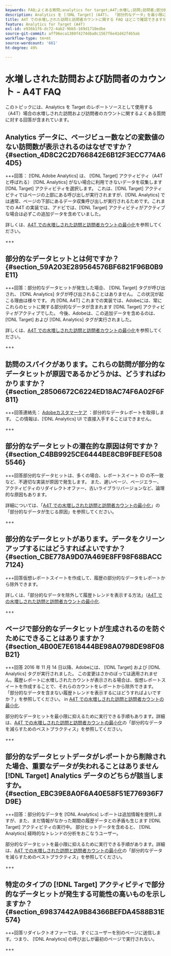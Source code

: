 ```yaml
---
keywords: FAQ;よくある質問;analytics for target;A4T;水増し;訪問;訪問者;部分的なヒット;親なし;親なし;部分ヒット
description: Analytics を [!DNL Target] (A4T)。 「部分的なデータ」を最小限に抑える方法を説明します。
title: A4T での水増しされた訪問と訪問者カウントに関する FAQ はどこで確認できますか？
feature: Analytics for Target (A4T)
exl-id: e936b1f6-dc72-4ab2-9bb5-169d1710edbe
source-git-commit: aff96eca1380f4274dba0c1567f6e41d42f4b5ab
workflow-type: tm+mt
source-wordcount: '661'
ht-degree: 49%

---
```


# 水増しされた訪問および訪問者のカウント - A4T FAQ

このトピックには、Analytics を Target のレポートソースとして使用する（A4T）場合の水増しされた訪問および訪問者のカウントに関するよくある質問に対する回答が含まれています。

## Analytics データに、ページビュー数などの変数値のない訪問数が表示されるのはなぜですか？ {#section_4D8C2C2D766842E6B12F3ECC774A64D5}

+++回答： [!DNL Adobe Analytics] は、 [!DNL Target] アクティビティ（A4T と呼ばれる） [!DNL Analytics] がない場合に利用できないデータを収集します [!DNL Target] アクティビティを選択します。 これは、[!DNL Target] アクティビティではページの上部にある呼び出しが実行されますが、[!DNL Analytics] では通常、ページの下部にあるデータ収集呼び出しが実行されるためです。これまでの A4T の実装では、アドビでは、[!DNL Target] アクティビティがアクティブな場合は必ずこの追加データを含めていました。

詳しくは、[A4T での水増しされた訪問と訪問者カウントの最小化](/help/main/c-integrating-target-with-mac/a4t/c-a4t-troubleshooting/minimizing-inflated-visit-and-visitor-counts-a4t.md#concept_A515C2DE126E44B6AD97754C2C6D5235)を参照してください。

+++

## 部分的なデータヒットとは何ですか？ {#section_59A203E289564576BF6821F96B0B9E11}

+++回答：部分的なデータヒットが発生した場合、 [!DNL Target] タグが呼び出され、 [!DNL Analytics] タグが呼び出されることはありません。 この状況が起こる理由は様々です。 内 [!DNL A4T] これまでの実装では、Adobeには、常にこれらのヒットに関する部分的なデータが含まれます [!DNL Target] アクティビティがアクティブでした。 今後、Adobeは、この追加データを含めるのは、 [!DNL Target] および [!DNL Analytics] タグが実行されました。

詳しくは、[A4T での水増しされた訪問と訪問者カウントの最小化](/help/main/c-integrating-target-with-mac/a4t/c-a4t-troubleshooting/minimizing-inflated-visit-and-visitor-counts-a4t.md#concept_A515C2DE126E44B6AD97754C2C6D5235)を参照してください。

+++

## 訪問のスパイクがあります。これらの訪問が部分的なデータヒットが原因であるかどうかは、どうすればわかりますか？ {#section_28506672C6224ED18AC74F6A02F6F811}

+++回答連絡先： [Adobeカスタマーケア](/help/main/cmp-resources-and-contact-information.md#reference_ACA3391A00EF467B87930A450050077C) ：部分的なデータレポートを取得します。 この情報は、[!DNL Analytics] UI で直接入手することはできません。

+++

## 部分的なデータヒットの潜在的な原因は何ですか？ {#section_C4BB9925CE6444BE8CB9FBEFE5085546}

+++回答部分的なデータヒットは、多くの場合、レポートスイート ID の不一致など、不適切な実装が原因で発生します。 また、遅いページ、ページエラー、アクティビティのリダイレクトオファー、古いライブラリバージョンなど、論理的な原因もあります。

詳細については、「[A4T での水増しされた訪問と訪問者カウントの最小化](/help/main/c-integrating-target-with-mac/a4t/c-a4t-troubleshooting/minimizing-inflated-visit-and-visitor-counts-a4t.md#concept_A515C2DE126E44B6AD97754C2C6D5235)」の「部分的なデータが生じる原因」を参照してください。

+++

## 部分的なデータヒットがあります。データをクリーンアップするにはどうすればよいですか？ {#section_CBE778A9D07A469E8FF98F68BACC7124}

+++回答仮想レポートスイートを作成して、履歴の部分的なデータをレポートから除外できます。

詳しくは、「部分的なデータを除外して履歴トレンドを表示する方法」（[A4T での水増しされた訪問と訪問者カウントの最小化](/help/main/c-integrating-target-with-mac/a4t/c-a4t-troubleshooting/minimizing-inflated-visit-and-visitor-counts-a4t.md#concept_A515C2DE126E44B6AD97754C2C6D5235).

+++

## ページで部分的なデータヒットが生成されるのを防ぐためにできることはありますか？ {#section_4B00E7E618444BE98A0798DE98F08B21}

+++回答 2016 年 11 月 14 日以降、Adobeには、 [!DNL Target] および [!DNL Analytics] タグが実行されました。 この変更はさかのぼっては適用されません。履歴レポートに水増しされたカウントが表示される場合は、仮想レポートスイートを作成することで、それらのカウントをレポートから除外できます。 「部分的なデータを含まない履歴トレンドを表示するにはどうすればよいですか？」を参照してください。 in [A4T での水増しされた訪問と訪問者カウントの最小化](/help/main/c-integrating-target-with-mac/a4t/c-a4t-troubleshooting/minimizing-inflated-visit-and-visitor-counts-a4t.md#concept_A515C2DE126E44B6AD97754C2C6D5235).

部分的なデータヒットを最小限に抑えるために実行できる手順もあります。詳細は、[A4T での水増しされた訪問と訪問者カウントの最小化](/help/main/c-integrating-target-with-mac/a4t/c-a4t-troubleshooting/minimizing-inflated-visit-and-visitor-counts-a4t.md#concept_A515C2DE126E44B6AD97754C2C6D5235)の「部分的なデータを減らすためのベストプラクティス」を参照してください。

+++

## 部分的なデータヒットデータがレポートから削除された場合、重要なデータが失われることはありません [!DNL Target] Analytics データのどちらが該当しますか。 {#section_EBC39E8A0F6A40E58F51E776936F7D9E}

+++回答：部分的なデータを [!DNL Analytics] レポートは追加情報を提供しますが、また、まだ情報がなかった期間の履歴データとの矛盾も生じます [!DNL Target] アクティビティの実行中。 部分ヒットデータを含めると、 [!DNL Analytics] 経時的なトレンドの分析をおこなうユーザー。

部分的なデータヒットを最小限に抑えるために実行できる手順があります。詳細は、[A4T での水増しされた訪問と訪問者カウントの最小化](/help/main/c-integrating-target-with-mac/a4t/c-a4t-troubleshooting/minimizing-inflated-visit-and-visitor-counts-a4t.md#concept_A515C2DE126E44B6AD97754C2C6D5235)の「部分的なデータを減らすためのベストプラクティス」を参照してください。

+++

## 特定のタイプの [!DNL Target] アクティビティで部分的なデータヒットが発生する可能性の高いものを示しますか？ {#section_69837442A9B84366BEFDA4588B31E574}

+++回答リダイレクトオファーでは、すぐにユーザーを別のページに送信します。つまり、 [!DNL Analytics] の呼び出しが最初のページで実行されない。

+++